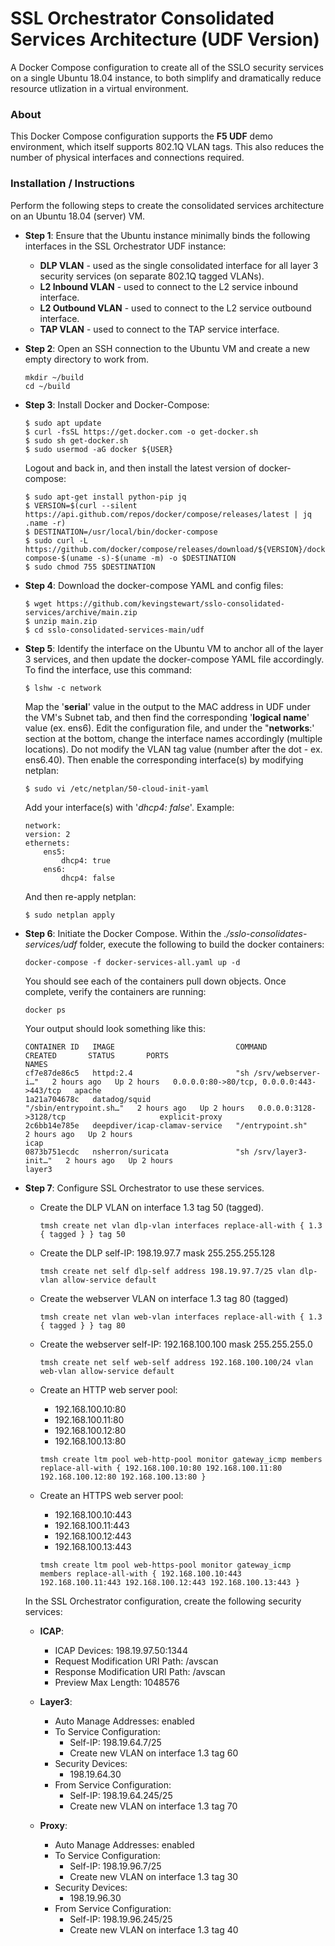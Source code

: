 # SSL Orchestrator Consolidated Services Architecture (UDF Version)
A Docker Compose configuration to create all of the SSLO security services on a single Ubuntu 18.04 instance, to both simplify and dramatically reduce resource utlization in a virtual environment.

### About
This Docker Compose configuration supports the **F5 UDF** demo environment, which itself supports 802.1Q VLAN tags. This also reduces the number of physical interfaces and connections required.

### Installation / Instructions
Perform the following steps to create the consolidated services architecture on an Ubuntu 18.04 (server) VM. 

- **Step 1**: Ensure that the Ubuntu instance minimally binds the following interfaces in the SSL Orchestrator UDF instance:
  
  - **DLP VLAN** - used as the single consolidated interface for all layer 3 security services (on separate 802.1Q tagged VLANs).
  - **L2 Inbound VLAN** - used to connect to the L2 service inbound interface.
  - **L2 Outbound VLAN** - used to connect to the L2 service outbound interface.
  - **TAP VLAN** - used to connect to the TAP service interface.

- **Step 2**: Open an SSH connection to the Ubuntu VM and create a new empty directory to work from.

    ```
    mkdir ~/build
    cd ~/build
    ```

- **Step 3**: Install Docker and Docker-Compose:

    ```
    $ sudo apt update
    $ curl -fsSL https://get.docker.com -o get-docker.sh
    $ sudo sh get-docker.sh
    $ sudo usermod -aG docker ${USER}
    ```
  
    Logout and back in, and then install the latest version of docker-compose:
  
    ```
    $ sudo apt-get install python-pip jq
    $ VERSION=$(curl --silent https://api.github.com/repos/docker/compose/releases/latest | jq .name -r)
    $ DESTINATION=/usr/local/bin/docker-compose
    $ sudo curl -L https://github.com/docker/compose/releases/download/${VERSION}/docker-compose-$(uname -s)-$(uname -m) -o $DESTINATION
    $ sudo chmod 755 $DESTINATION
    ```

- **Step 4**: Download the docker-compose YAML and config files:

    ```
    $ wget https://github.com/kevingstewart/sslo-consolidated-services/archive/main.zip
    $ unzip main.zip
    $ cd sslo-consolidated-services-main/udf
    ```

- **Step 5**: Identify the interface on the Ubuntu VM to anchor all of the layer 3 services, and then update the docker-compose YAML file accordingly. To find the interface, use this command:

    `$ lshw -c network`
    
    Map the '**serial**' value in the output to the MAC address in UDF under the VM's Subnet tab, and then find the corresponding '**logical name**' value (ex. ens6). Edit the configuration file, and under the "**networks**:' section at the bottom, change the interface names accordingly (multiple locations). Do not modify the VLAN tag value (number after the dot - ex. ens6.40). Then enable the corresponding interface(s) by modifying netplan:
    
    `$ sudo vi /etc/netplan/50-cloud-init-yaml`
    
    Add your interface(s) with '*dhcp4: false*'. Example:
    
    ```
    network:
    version: 2
    ethernets:
        ens5:
            dhcp4: true
        ens6:
            dhcp4: false
    ```
    
    And then re-apply netplan:
    
    `$ sudo netplan apply`

- **Step 6**: Initiate the Docker Compose. Within the *./sslo-consolidates-services/udf* folder, execute the following to build the docker containers:

    `docker-compose -f docker-services-all.yaml up -d`
    
    You should see each of the containers pull down objects. Once complete, verify the containers are running:
    
    `docker ps`
    
    Your output should look something like this:
    
    ```
    CONTAINER ID   IMAGE                           COMMAND                  CREATED       STATUS       PORTS                                      NAMES
    cf7e87de86c5   httpd:2.4                       "sh /srv/webserver-i…"   2 hours ago   Up 2 hours   0.0.0.0:80->80/tcp, 0.0.0.0:443->443/tcp   apache
    1a21a704678c   datadog/squid                   "/sbin/entrypoint.sh…"   2 hours ago   Up 2 hours   0.0.0.0:3128->3128/tcp                     explicit-proxy
    2c6bb14e785e   deepdiver/icap-clamav-service   "/entrypoint.sh"         2 hours ago   Up 2 hours                                              icap
    0873b751ecdc   nsherron/suricata               "sh /srv/layer3-init…"   2 hours ago   Up 2 hours                                              layer3
    ```

- **Step 7**: Configure SSL Orchestrator to use these services. 

    - Create the DLP VLAN on interface 1.3 tag 50 (tagged).
      
      ```
      tmsh create net vlan dlp-vlan interfaces replace-all-with { 1.3 { tagged } } tag 50
      ```
   
    - Create the DLP self-IP: 198.19.97.7 mask 255.255.255.128
    
      ```
      tmsh create net self dlp-self address 198.19.97.7/25 vlan dlp-vlan allow-service default
      ```
    
    - Create the webserver VLAN on interface 1.3 tag 80 (tagged)
    
      ```
      tmsh create net vlan web-vlan interfaces replace-all-with { 1.3 { tagged } } tag 80
      ```
    
    - Create the webserver self-IP: 192.168.100.100 mask 255.255.255.0
    
      ```
      tmsh create net self web-self address 192.168.100.100/24 vlan web-vlan allow-service default
      ```
    
    - Create an HTTP web server pool:
      - 192.168.100.10:80
      - 192.168.100.11:80
      - 192.168.100.12:80
      - 192.168.100.13:80
      
      ```
      tmsh create ltm pool web-http-pool monitor gateway_icmp members replace-all-with { 192.168.100.10:80 192.168.100.11:80 192.168.100.12:80 192.168.100.13:80 }
      ```
      
    - Create an HTTPS web server pool:
      - 192.168.100.10:443
      - 192.168.100.11:443
      - 192.168.100.12:443
      - 192.168.100.13:443
      
      ```
      tmsh create ltm pool web-https-pool monitor gateway_icmp members replace-all-with { 192.168.100.10:443 192.168.100.11:443 192.168.100.12:443 192.168.100.13:443 }
      ```
    
    In the SSL Orchestrator configuration, create the following security services:
    
    - **ICAP**: 
      - ICAP Devices: 198.19.97.50:1344
      - Request Modification URI Path: /avscan
      - Response Modification URI Path: /avscan
      - Preview Max Length: 1048576
    
    - **Layer3**:
      - Auto Manage Addresses: enabled
      - To Service Configuration:
        - Self-IP: 198.19.64.7/25
        - Create new VLAN on interface 1.3 tag 60
      - Security Devices:
        - 198.19.64.30
      - From Service Configuration:
        - Self-IP: 198.19.64.245/25
        - Create new VLAN on interface 1.3 tag 70
   
    - **Proxy**:
      - Auto Manage Addresses: enabled
      - To Service Configuration:
        - Self-IP: 198.19.96.7/25
        - Create new VLAN on interface 1.3 tag 30
      - Security Devices:
        - 198.19.96.30
      - From Service Configuration:
        - Self-IP: 198.19.96.245/25
        - Create new VLAN on interface 1.3 tag 40
 
    



